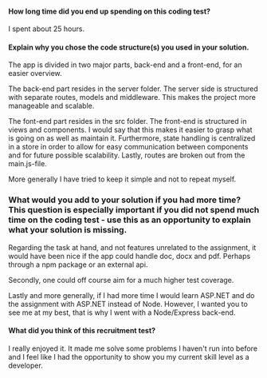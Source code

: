 #### How long time did you end up spending on this coding test?

I spent about 25 hours.

#### Explain why you chose the code structure(s) you used in your solution.

The app is divided in two major parts, back-end and a front-end, for an easier overview.

The back-end part resides in the server folder. The server side is structured with separate routes, models and middleware. This makes the project more manageable and scalable.

The font-end part resides in the src folder. The front-end is structured in views and components. I would say that this makes it easier to grasp what is going on as well as maintain it. Furthermore, state handling is centralized in a store in order to allow for easy communication between components and for future possible scalability. Lastly, routes are broken out from the main.js-file.

More generally I have tried to keep it simple and not to repeat myself.

### What would you add to your solution if you had more time? This question is especially important if you did not spend much time on the coding test - use this as an opportunity to explain what your solution is missing.

Regarding the task at hand, and not features unrelated to the assignment, it would have been nice if the app could handle doc, docx and pdf. Perhaps through a npm package or an external api.

Secondly, one could off course aim for a much higher test coverage.

Lastly and more generally, if I had more time I would learn ASP.NET and do the assignment with ASP.NET instead of Node. However, I wanted you to see me at my best, that is why I went with a Node/Express back-end.

#### What did you think of this recruitment test?

I really enjoyed it. It made me solve some problems I haven't run into before and I feel like I had the opportunity to show you my current skill level as a developer.
